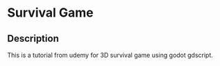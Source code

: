 # Survival Game

## Description
This is a tutorial from udemy for 3D survival game using godot gdscript.
